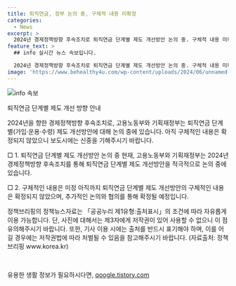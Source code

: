 ```yaml
---
title: 퇴직연금, 정부 논의 중, 구체적 내용 미확정
categories:
  - News
excerpt: >
  2024년 경제정책방향 후속조치로 퇴직연금 단계별 제도 개선방안 논의 중. 구체적 내용 미확정, 신중한 보도 요청. 문의: 고용노동부 퇴직연금복지과(0442027657), 기획재정부 연금보건경제과(0442158591) ※정책브리핑 자료 출처 표기 필수, 사진 사용 불가, 위반 시 법적 처벌 가능. [자료출처=정책브리핑 www.korea.kr]
feature_text: >
  ## info 실시간 뉴스 속보입니다.

  2024년 경제정책방향 후속조치로 퇴직연금 단계별 제도 개선방안 논의 중. 구체적 내용 미확정, 신중한 보도 요청. 문의: 고용노동부 퇴직연금복지과(0442027657), 기획재정부 연금보건경제과(0442158591) ※정책브리핑 자료 출처 표기 필수, 사진 사용 불가, 위반 시 법적 처벌 가능. [자료출처=정책브리핑 www.korea.kr]
image: 'https://www.behealthy4u.com/wp-content/uploads/2024/06/unnamed-file.png'
---
```


<p><img src="https://www.behealthy4u.com/wp-content/uploads/2024/06/unnamed-file.png" alt="info 속보" /></p>

<p>퇴직연금 단계별 제도 개선 방향 안내</p>

<p>2024년을 향한 경제정책방향 후속조치로, 고용노동부와 기획재정부는 퇴직연금 단계별(가입·운용·수령) 제도 개선방안에 대해 논의 중에 있습니다. 아직 구체적인 내용은 확정되지 않았으니 보도시에는 신중을 기해주시기 바랍니다.</p>

<p>□ 1. 퇴직연금 단계별 제도 개선방안 논의 중
현재, 고용노동부와 기획재정부는 2024년 경제정책방향 후속조치를 통해 퇴직연금 단계별 제도 개선방안을 적극적으로 논의 중에 있습니다. </p>

<p>□ 2. 구체적인 내용은 미정
아직까지 퇴직연금 단계별 제도 개선방안의 구체적인 내용은 확정되지 않았으며, 추가적인 논의와 협의를 통해 확정될 예정입니다.</p>

<p>정책브리핑의 정책뉴스자료는 「공공누리 제1유형:출처표시」의 조건에 따라 자유롭게 이용 가능합니다. 단, 사진에 대해서는 제3자에게 저작권이 있어 사용할 수 없으니 이 점 유의해주시기 바랍니다. 또한, 기사 이용 시에는 출처를 반드시 표기해야 하며, 이를 어길 경우에는 저작권법에 따라 처벌될 수 있음을 참고해주시기 바랍니다. (자료출처: 정책브리핑 www.korea.kr) </p>

<p data-ke-size="size16">&nbsp;</p>
유용한 생활 정보가 필요하시다면, <a href="https://qoogle.tistory.com" rel="dofollow">qoogle.tistory.com</a>


